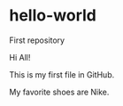 # hello-world
First repository

Hi All!

This is my first file in GitHub.

My favorite shoes are Nike.

